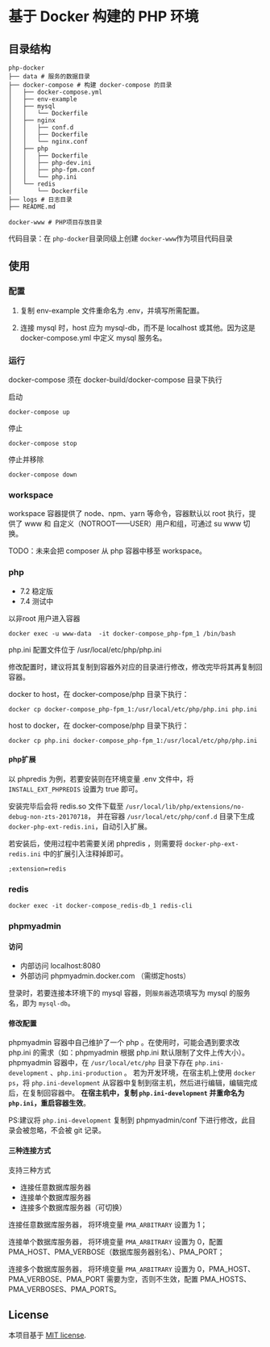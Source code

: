 # 基于 Docker 构建的 PHP 环境

## 目录结构

```
php-docker
├── data # 服务的数据目录
├── docker-compose # 构建 docker-compose 的目录
│   ├── docker-compose.yml
│   ├── env-example
│   ├── mysql
│   │   └── Dockerfile
│   ├── nginx
│   │   ├── conf.d
│   │   ├── Dockerfile
│   │   └── nginx.conf
│   ├── php
│   │   ├── Dockerfile
│   │   ├── php-dev.ini
│   │   ├── php-fpm.conf
│   │   └── php.ini
│   └── redis
│       └── Dockerfile
├── logs # 日志目录
├── README.md

docker-www # PHP项目存放目录
```

代码目录：在 `php-docker`目录同级上创建 `docker-www`作为项目代码目录

## 使用

### 配置

1. 复制 env-example 文件重命名为 .env，并填写所需配置。

2. 连接 mysql 时，host 应为 mysql-db，而不是 localhost 或其他。因为这是 docker-compose.yml 中定义 mysql 服务名。

### 运行

docker-compose 须在 docker-build/docker-compose 目录下执行

启动

    docker-compose up
    
停止 

    docker-compose stop

停止并移除

    docker-compose down
    
### workspace

workspace 容器提供了 node、npm、yarn 等命令，容器默认以 root 执行，提供了 www 和 自定义（NOTROOT——USER）用户和组，可通过 su www 切换。

TODO：未来会把 composer 从 php 容器中移至 workspace。 

### php

- 7.2 稳定版
- 7.4 测试中

以非root 用户进入容器 

```shell
docker exec -u www-data  -it docker-compose_php-fpm_1 /bin/bash
```

php.ini 配置文件位于 /usr/local/etc/php/php.ini

修改配置时，建议将其复制到容器外对应的目录进行修改，修改完毕将其再复制回容器。

docker to host，在 docker-compose/php 目录下执行：

```shell
docker cp docker-compose_php-fpm_1:/usr/local/etc/php/php.ini php.ini
```

host to docker，在 docker-compose/php 目录下执行：

```shell
docker cp php.ini docker-compose_php-fpm_1:/usr/local/etc/php/php.ini
```

#### php扩展

以 phpredis 为例，若要安装则在环境变量 .env 文件中，将 `INSTALL_EXT_PHPREDIS` 设置为 true 即可。

安装完毕后会将 redis.so 文件下载至 `/usr/local/lib/php/extensions/no-debug-non-zts-20170718`，
并在容器 `/usr/local/etc/php/conf.d` 目录下生成 `docker-php-ext-redis.ini`，自动引入扩展。

若安装后，使用过程中若需要关闭 phpredis ，则需要将 `docker-php-ext-redis.ini` 中的扩展引入注释掉即可。

```
;extension=redis
```

### redis

```shell
docker exec -it docker-compose_redis-db_1 redis-cli
```

### phpmyadmin

#### 访问

- 内部访问 localhost:8080
- 外部访问 phpmyadmin.docker.com （需绑定hosts）

登录时，若要连接本环境下的 mysql 容器，则`服务器`选项填写为 mysql 的服务名，即为 `mysql-db`。

#### 修改配置

phpmyadmin 容器中自己维护了一个 php 。在使用时，可能会遇到要求改 php.ini 的需求（如：phpmyadmin 根据 php.ini 默认限制了文件上传大小）。
phpmyadmin 容器中，在 `/usr/local/etc/php` 目录下存在 `php.ini-development` 、`php.ini-production` 。
若为开发环境，在宿主机上使用 `docker ps`，将 `php.ini-development` 从容器中复制到宿主机，然后进行编辑，编辑完成后，在复制回容器中。
**在宿主机中，复制 `php.ini-development` 并重命名为 `php.ini`，重启容器生效**。

PS:建议将 `php.ini-development` 复制到 phpmyadmin/conf 下进行修改，此目录会被忽略，不会被 git 记录。 

#### 三种连接方式

支持三种方式

- 连接任意数据库服务器
- 连接单个数据库服务器
- 连接多个数据库服务器（可切换）

连接任意数据库服务器， 将环境变量 `PMA_ARBITRARY` 设置为 1；

连接单个数据库服务器， 将环境变量 `PMA_ARBITRARY` 设置为 0，配置 PMA_HOST、PMA_VERBOSE（数据库服务器别名）、PMA_PORT；

连接多个数据库服务器， 将环境变量 `PMA_ARBITRARY` 设置为 0，PMA_HOST、PMA_VERBOSE、PMA_PORT 需要为空，否则不生效，配置 PMA_HOSTS、PMA_VERBOSES、PMA_PORTS。

## License

本项目基于 [MIT license](https://opensource.org/licenses/MIT).
